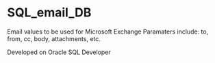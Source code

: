 # SQL_email_DB
Email values to be used for Microsoft Exchange
Paramaters include: to, from, cc, body, attachments, etc.

Developed on Oracle SQL Developer
